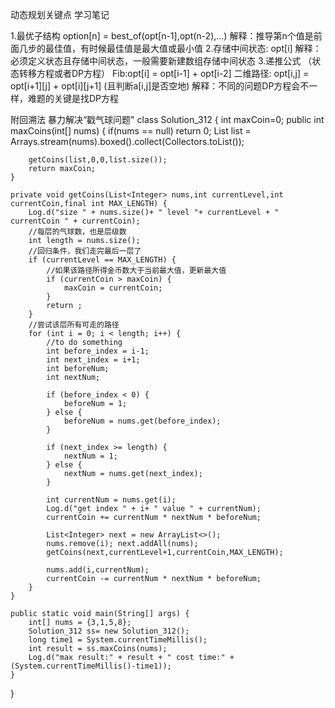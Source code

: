 动态规划关键点 学习笔记

1.最优子结构 option[n] = best_of(opt[n-1],opt(n-2),...)
解释：推导第n个值是前面几步的最佳值，有时候最佳值是最大值或最小值
2.存储中间状态: opt[i]
解释：必须定义状态且存储中间状态，一般需要新建数组存储中间状态
3.递推公式 （状态转移方程或者DP方程）
Fib:opt[i] = opt[i-1] + opt[i-2]
二维路径: opt[i,j] = opt[i+1][j] + opt[i][j+1]  (且判断a[i,j]是否空地)
解释：不同的问题DP方程会不一样，难题的关键是找DP方程


附回溯法 暴力解决“戳气球问题"
class Solution_312 {
    int maxCoin=0;
    public int maxCoins(int[] nums) {
        if(nums == null) return 0;
        List<Integer> list = Arrays.stream(nums).boxed().collect(Collectors.toList());

        getCoins(list,0,0,list.size());
        return maxCoin;
    }

    private void getCoins(List<Integer> nums,int currentLevel,int currentCoin,final int MAX_LENGTH) {
        Log.d("size " + nums.size()+ " level "+ currentLevel + " currentCoin " + currentCoin);
        //每层的气球数，也是层级数
        int length = nums.size();
        //回归条件，我们走完最后一层了
        if (currentLevel == MAX_LENGTH) {
            //如果该路径所得金币数大于当前最大值，更新最大值
            if (currentCoin > maxCoin) {
                maxCoin = currentCoin;
            }
            return ;
        }
        //尝试该层所有可走的路径
        for (int i = 0; i < length; i++) {
            //to do something
            int before_index = i-1;
            int next_index = i+1;
            int beforeNum;
            int nextNum;

            if (before_index < 0) {
                beforeNum = 1;
            } else {
                beforeNum = nums.get(before_index);
            }

            if (next_index >= length) {
                nextNum = 1;
            } else {
                nextNum = nums.get(next_index);
            }

            int currentNum = nums.get(i);
            Log.d("get index " + i+ " value " + currentNum);
            currentCoin += currentNum * nextNum * beforeNum;

            List<Integer> next = new ArrayList<>();
            nums.remove(i); next.addAll(nums);
            getCoins(next,currentLevel+1,currentCoin,MAX_LENGTH);

            nums.add(i,currentNum);
            currentCoin -= currentNum * nextNum * beforeNum;
        }
    }

    public static void main(String[] args) {
        int[] nums = {3,1,5,8};
        Solution_312 ss= new Solution_312();
        long time1 = System.currentTimeMillis();
        int result = ss.maxCoins(nums);
        Log.d("max result:" + result + " cost time:" +(System.currentTimeMillis()-time1));
    }
}
